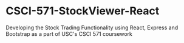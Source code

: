 # CSCI-571-StockViewer-React
Developing the Stock Trading Functionality using React, Express and Bootstrap as a part of USC's CSCI 571 coursework
